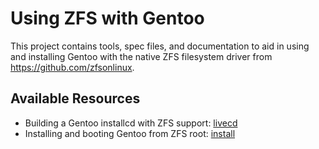 Using ZFS with Gentoo
=====================

This project contains tools, spec files, and documentation to aid in using and installing Gentoo with the native ZFS filesystem driver from https://github.com/zfsonlinux.

Available Resources
-------------------

* Building a Gentoo installcd with ZFS support: [livecd](https://github.com/pendor/gentoo-zfs-install/tree/master/livecd "LiveCD builder")
* Installing and booting Gentoo from ZFS root: [install](https://github.com/pendor/gentoo-zfs-install/tree/master/install "Install script")
